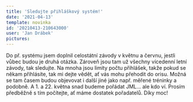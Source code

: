 ```yaml
---
title: 'Sledujte přihláškový systém!'
date: '2021-04-13'
template: novinka
id: '20210413-210643000'
user: 'Jan Drábek'
pictures:
---
```

Do př. systému jsem doplnil celostátní závody v květnu a červnu, jestli vůbec budou je druhá otázka. Zároveň jsou tam už všechny vícedenní letní závody, tak sledujte. Na mnoha jsou limity počtu přihlášek, takže pokud se někam přihlásíte, tak mi dejte vědět, ať vás mohu přehodit do orisu. Možná se tam časem budou objevovat i další jiné jako např. měřené tréninky a podobně.
A 1. a 22. května snad budeme pořádat JML... ale kdo ví. Prosím předběžně s tím počítejte, ať máme dostatek pořadatelů. Díky moc!
